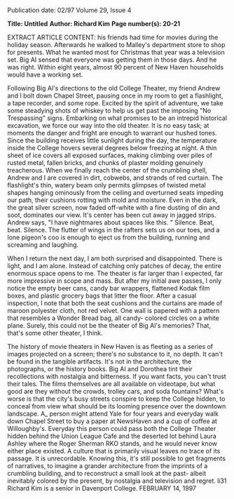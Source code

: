 Publication date: 02/97
Volume 29, Issue 4

**Title: Untitled**
**Author: Richard Kim**
**Page number(s): 20-21**

EXTRACT ARTICLE CONTENT:
his friends had time for movies during the 
holiday season. Afterwards he walked to 
Malley's department store to shop for 
presents. What he wanted most for 
Christmas that year was a television set. 
Big AI sensed that everyone was getting 
them in those days. And he was right. 
Within eight years, almost 90 percent of 
New Haven households would have a 
working set.


Following Big Al's directions to the 
old College Theater, my friend 
Andrew and I bolt down Chapel 
Street, pausing once in my room to get a 
flashlight, a tape recorder, and some rope. 
Excited by the spirit of adventure, we take 
some steadying shots of whiskey to help 
us get past the imposing "No Trespassing" 
signs. Embarking on what promises to be 
an intrepid historical excavation, we force 
our way into the old theater. It is no easy 
task; at moments the danger and fright 
are enough to warrant our hushed tones. 
Since the building receives little sunlight 
during the day, the temperature inside the 
College hovers several degrees below 
freezing at night. A thin sheet of ice 
covers all exposed surfaces, making 
climbing over piles of rusted metal, fallen 
bricks, and chunks of plaster molding 
genuinely treacherous. When we finally 
reach the center of the crumbling shell, 
Andrew and I are covered in dirt, 
cobwebs, and strands of red curtain. The 
flashlight's thin, watery beam only 
permits glimpses of twisted metal shapes 
hanging ominously from the ceiling and 
overturned seats impeding our path, their 
cushions rotting with mold and moisture. 
Even in the dark, the great silver screen, 
now faded off-white with a fine dusting 
of din and soot, dominates our view. It's 
center has been cut away in jagged strips. 
Andrew says, "I have nightmares about 
spaces like this. " Silence. Beat, beat. 
Silence. The flutter of wings in the rafters 
sets us on our toes, and a lone pigeon's 
coo is enough to eject us from the 
building, running and screaming and 
laughing.


When I return the next day, I am both 
surprised and disappointed. There is 
light, and I am alone. Instead of catching 
only patches of decay, the entire 
enormous space opens to me. The theater 
is far larger than I expected, far more 
impressive in scope and mass. But after 
my initial awe passes, I only notice the 
empty beer cans, candy bar wrappers, 
flattened Kodak film boxes, and plastic 
grocery bags that litter the floor. After a 
casual inspection, I note that both the 
seat cushions and the curtains are made of 
maroon polyester cloth, not red velvet. 
One wall is papered with a pattern that 
resembles a Wonder Bread bag, all candy-
colored circles on a white plane. Surely, 
this could not be the theater of Big Al's 
memories? That, that's some other 
theater, I think.


The history of movie theaters in 
New Haven is as fleeting as a series 
of images projected on a screen; 
there's no substance to it, no depth. It 
can't be found in the tangible artifacts. It's 
not in the architecture, the photographs, 
or the history books. Big AI and 
Dorothea tint their recollections with 
nostalgia and bitterness. If you want facts, 
you can't trust their tales. The films 
themselves are all available on videotape, 
but what good are they without the 
crowds, trolley cars, and soda fountains? 
What's worse is that the city's busy streets 
conspire to keep the College hidden, to 
conceal from view what should be its 
looming presence over the downtown 
landscape. A_ person might attend Yale for 
four years and everyday walk down 
Chapel Street to buy a paper at 
NewsHaven and a cup of coffee at 
Willoughby's. Everyday this person could 
pass both the College Theater hidden 
behind the Union League Cafe and the 
deserted lot behind Laura Ashley where 
the Roger Sherman RKO stands, and he 
would never know either place existed. 
A culture that is primarily visual 
leaves no trace of its passage. It is 
unrecordable. Knowing this, it's still 
possible to get fragments of narratives, to 
imagine a grander architecture from the 
imprints of a crumbling building, and to 
reconstruct a small look at the past-
albeit inevitably colored by the present, 
by nostalgia and television and regret. li31
Richard Kim is a senior in Davenport College. 
FEBRUARY 14, 1997